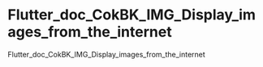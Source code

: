 # Flutter_doc_CokBK_IMG_Display_images_from_the_internet
 Flutter_doc_CokBK_IMG_Display_images_from_the_internet
